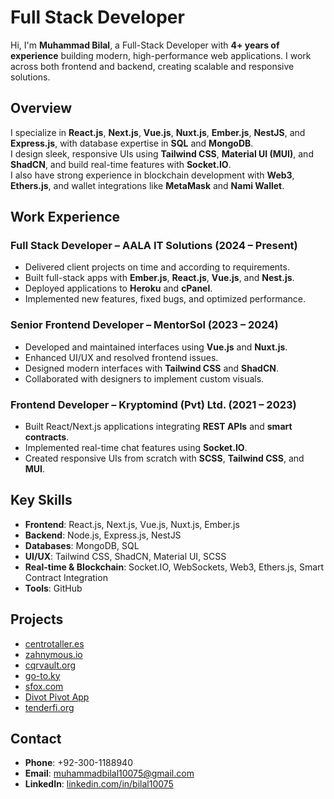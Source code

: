 # **Full Stack Developer**

Hi, I'm **Muhammad Bilal**, a Full-Stack Developer with **4+ years of experience** building modern, high-performance web applications. I work across both frontend and backend, creating scalable and responsive solutions.

## **Overview**
I specialize in **React.js**, **Next.js**, **Vue.js**, **Nuxt.js**, **Ember.js**, **NestJS**, and **Express.js**, with database expertise in **SQL** and **MongoDB**.  
I design sleek, responsive UIs using **Tailwind CSS**, **Material UI (MUI)**, and **ShadCN**, and build real-time features with **Socket.IO**.  
I also have strong experience in blockchain development with **Web3**, **Ethers.js**, and wallet integrations like **MetaMask** and **Nami Wallet**.

## **Work Experience**

### **Full Stack Developer – AALA IT Solutions** (2024 – Present)
- Delivered client projects on time and according to requirements.  
- Built full-stack apps with **Ember.js**, **React.js**, **Vue.js**, and **Nest.js**.  
- Deployed applications to **Heroku** and **cPanel**.  
- Implemented new features, fixed bugs, and optimized performance.

### **Senior Frontend Developer – MentorSol** (2023 – 2024)
- Developed and maintained interfaces using **Vue.js** and **Nuxt.js**.  
- Enhanced UI/UX and resolved frontend issues.  
- Designed modern interfaces with **Tailwind CSS** and **ShadCN**.  
- Collaborated with designers to implement custom visuals.

### **Frontend Developer – Kryptomind (Pvt) Ltd.** (2021 – 2023)
- Built React/Next.js applications integrating **REST APIs** and **smart contracts**.  
- Implemented real-time chat features using **Socket.IO**.  
- Created responsive UIs from scratch with **SCSS**, **Tailwind CSS**, and **MUI**.

## **Key Skills**
- **Frontend**: React.js, Next.js, Vue.js, Nuxt.js, Ember.js  
- **Backend**: Node.js, Express.js, NestJS  
- **Databases**: MongoDB, SQL  
- **UI/UX**: Tailwind CSS, ShadCN, Material UI, SCSS  
- **Real-time & Blockchain**: Socket.IO, WebSockets, Web3, Ethers.js, Smart Contract Integration  
- **Tools**: GitHub

## **Projects**
- [centrotaller.es](https://centrotaller.es/)
- [zahnymous.io](https://zahnymous.io/)
- [cqrvault.org](https://cqrvault.org/)
- [go-to.ky](https://go-to.ky/)
- [sfox.com](https://www.sfox.com/)
- [Divot Pivot App](https://app.divotpivot.com/account/2fa)
- [tenderfi.org](https://www.tenderfi.org/)

## **Contact**
- **Phone**: +92-300-1188940  
- **Email**: muhammadbilal10075@gmail.com  
- **LinkedIn**: [linkedin.com/in/bilal10075](https://www.linkedin.com/in/bilal10075/)
